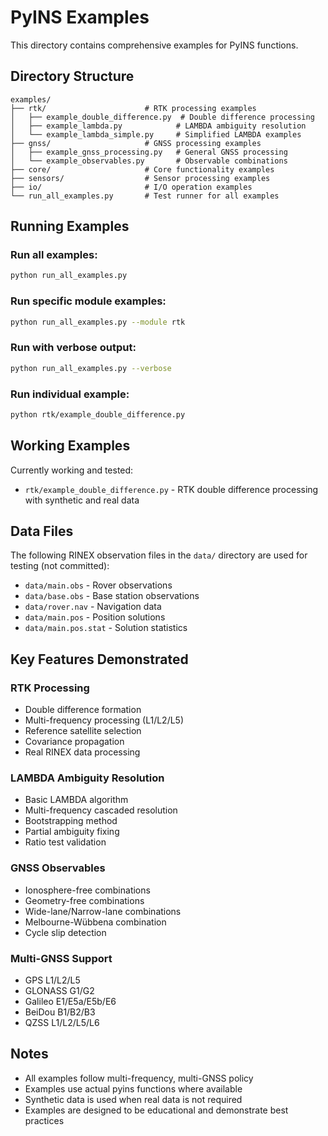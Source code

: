 # PyINS Examples

This directory contains comprehensive examples for PyINS functions.

## Directory Structure

```
examples/
├── rtk/                      # RTK processing examples
│   ├── example_double_difference.py  # Double difference processing
│   ├── example_lambda.py            # LAMBDA ambiguity resolution
│   └── example_lambda_simple.py     # Simplified LAMBDA examples
├── gnss/                     # GNSS processing examples  
│   ├── example_gnss_processing.py   # General GNSS processing
│   └── example_observables.py       # Observable combinations
├── core/                     # Core functionality examples
├── sensors/                  # Sensor processing examples
├── io/                       # I/O operation examples
└── run_all_examples.py       # Test runner for all examples
```

## Running Examples

### Run all examples:
```bash
python run_all_examples.py
```

### Run specific module examples:
```bash
python run_all_examples.py --module rtk
```

### Run with verbose output:
```bash
python run_all_examples.py --verbose
```

### Run individual example:
```bash
python rtk/example_double_difference.py
```

## Working Examples

Currently working and tested:
- `rtk/example_double_difference.py` - RTK double difference processing with synthetic and real data

## Data Files

The following RINEX observation files in the `data/` directory are used for testing (not committed):
- `data/main.obs` - Rover observations
- `data/base.obs` - Base station observations
- `data/rover.nav` - Navigation data
- `data/main.pos` - Position solutions
- `data/main.pos.stat` - Solution statistics

## Key Features Demonstrated

### RTK Processing
- Double difference formation
- Multi-frequency processing (L1/L2/L5)
- Reference satellite selection
- Covariance propagation
- Real RINEX data processing

### LAMBDA Ambiguity Resolution
- Basic LAMBDA algorithm
- Multi-frequency cascaded resolution
- Bootstrapping method
- Partial ambiguity fixing
- Ratio test validation

### GNSS Observables
- Ionosphere-free combinations
- Geometry-free combinations
- Wide-lane/Narrow-lane combinations
- Melbourne-Wübbena combination
- Cycle slip detection

### Multi-GNSS Support
- GPS L1/L2/L5
- GLONASS G1/G2
- Galileo E1/E5a/E5b/E6
- BeiDou B1/B2/B3
- QZSS L1/L2/L5/L6

## Notes

- All examples follow multi-frequency, multi-GNSS policy
- Examples use actual pyins functions where available
- Synthetic data is used when real data is not required
- Examples are designed to be educational and demonstrate best practices
